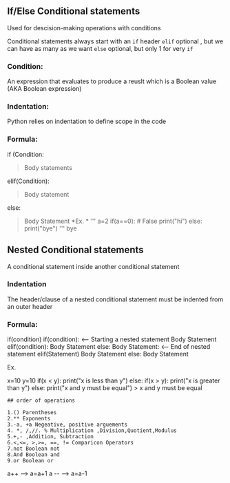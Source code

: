 ## If/Else Conditional statements
Used for descision-making operations with conditions

Conditional statements always start with an 
`if` header
`elif` optional , but we can have  as many as we want
`else` optional, but only 1 for very `if`

### Condition:
An expression that evaluates to produce a reuslt which is a Boolean value (AKA Boolean expression)

### Indentation: 
Python relies on indentation to define scope in the code

### Formula:
if (Condition:
> Body statements

elif(Condition):
>  Body statement

else:
> Body Statement
*Ex. *
'''
a=2
if(a==0): # False
print("hi")
else:
print("bye")
'''
 > bye

 ## Nested Conditional statements

 A conditional statement inside another conditional statement

 ### Indentation

 The header/clause of a nested conditional statement must be indented from an outer header

 ### Formula:

 if(condition)
 if(condition): <-- Starting a nested statement
Body Statement 
elif(condition):
Body Statement
else:
Body Statement: <-- End of nested statement
elif(Statement)
 Body Statement
 else:
  Body Statement


  Ex.


  x=10
  y=10
  if(x < y):
   print("x is less than y")
   else:
   if(x > y):
   print("x is greater than y")
    else:
    print("x and y must be equal")
    > x and y must be equal

    ## order of operations

    1.() Parentheses
    2.** Exponents
    3.-a, +a Negeative, positive arguements
    4. *, /,//. % Multiplication ,Division,Quotient,Modulus
    5.+,- ,Addition, Subtraction
    6.<,<=, >,>=, ==, != Comparicon Operators
    7.not Boolean not
    8.And Boolean and
    9.or Boolean or

a++ --> a=a+1
a -- --> a=a-1